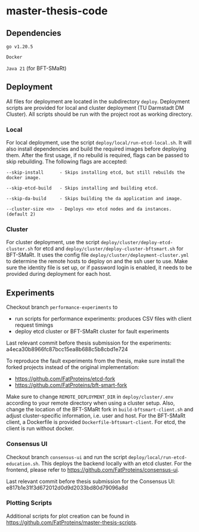 # master-thesis-code

## Dependencies
`go v1.20.5`

`Docker`

`Java 21` (for BFT-SMaRt)

## Deployment

All files for deployment are located in the subdirectory `deploy`.
Deployment scripts are provided for local and cluster deployment (TU Darmstadt DM Cluster).
All scripts should be run with the project root as working directory.

### Local

For local deployment, use the script `deploy/local/run-etcd-local.sh`.
It will also install dependencies and build the required images before deploying them.
After the first usage, if no rebuild is required, flags can be passed to skip rebuilding.
The following flags are accepted:

```
--skip-install      - Skips installing etcd, but still rebuilds the docker image.

--skip-etcd-build   - Skips installing and building etcd.

--skip-da-build     - Skips building the da application and image.

--cluster-size <n>  - Deploys <n> etcd nodes and da instances. (default 2)
```

### Cluster

For cluster deployment, use the script `deploy/cluster/deploy-etcd-cluster.sh` for etcd
and `deploy/cluster/deploy-cluster-bftsmart.sh` for BFT-SMaRt.
It uses the config file `deploy/cluster/deployment-cluster.yml` to determine the
remote hosts to deploy on and the ssh user to use.
Make sure the identity file is set up, or if password login is enabled, it needs to be
provided during deployment for each host.

## Experiments
Checkout branch `performance-experiments` to
- run scripts for performance experiments: produces CSV files with client request
  timings
- deploy etcd cluster or BFT-SMaRt cluster for fault experiments

Last relevant commit before thesis submission for the experiments: a4eca30b8966fc87bcc15ea8b688c5b8cbd1e724

To reproduce the fault experiments from the thesis, make sure install the forked projects
instead of the original implementation:
- https://github.com/FatProteins/etcd-fork
- https://github.com/FatProteins/bft-smart-fork

Make sure to change `REMOTE_DEPLOYMENT_DIR` in `deploy/cluster/.env` according to your remote directory when using
a cluster setup.
Also, change the location of the BFT-SMaRt fork in `build-bftsmart-client.sh` and adjust cluster-specific
information, i.e. user and host.
For the BFT-SMaRt client, a Dockerfile is provided `Dockerfile-bftsmart-client`. For etcd, the client is run
without docker.

### Consensus UI
Checkout branch `consensus-ui` and run the script `deploy/local/run-etcd-education.sh`.
This deploys the backend locally with an etcd cluster.
For the frontend, please refer to https://github.com/FatProteins/consensus-ui.

Last relevant commit before thesis submission for the Consensus UI: e817b1e31f3d672012d0d9d2033bd80d79096a8d

### Plotting Scripts
Additional scripts for plot creation can be found in https://github.com/FatProteins/master-thesis-scripts.